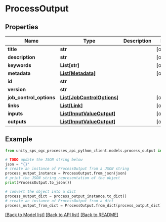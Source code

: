 # ProcessOutput


## Properties

Name | Type | Description | Notes
------------ | ------------- | ------------- | -------------
**title** | **str** |  | [optional] 
**description** | **str** |  | [optional] 
**keywords** | **List[str]** |  | [optional] 
**metadata** | [**List[Metadata]**](Metadata.md) |  | [optional] 
**id** | **str** |  | 
**version** | **str** |  | 
**job_control_options** | [**List[JobControlOptions]**](JobControlOptions.md) |  | [optional] 
**links** | [**List[Link]**](Link.md) |  | [optional] 
**inputs** | [**List[InputValueOutput]**](InputValueOutput.md) |  | [optional] 
**outputs** | [**List[InputValueOutput]**](InputValueOutput.md) |  | [optional] 

## Example

```python
from unity_sps_ogc_processes_api_python_client.models.process_output import ProcessOutput

# TODO update the JSON string below
json = "{}"
# create an instance of ProcessOutput from a JSON string
process_output_instance = ProcessOutput.from_json(json)
# print the JSON string representation of the object
print(ProcessOutput.to_json())

# convert the object into a dict
process_output_dict = process_output_instance.to_dict()
# create an instance of ProcessOutput from a dict
process_output_from_dict = ProcessOutput.from_dict(process_output_dict)
```
[[Back to Model list]](../README.md#documentation-for-models) [[Back to API list]](../README.md#documentation-for-api-endpoints) [[Back to README]](../README.md)


